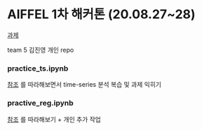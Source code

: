 # AIFFEL 1차 해커톤 (20.08.27~28)
[과제](https://www.kaggle.com/c/competitive-data-science-predict-future-sales/overview)

team 5 김진영 개인 repo


### practice_ts.ipynb
[참조](https://www.kaggle.com/jagangupta/time-series-basics-exploring-traditional-ts) 를 따라해보면서 time-series 분석 복습 및 과제 익히기

### practive_reg.ipynb
[참조](https://www.kaggle.com/dlarionov/feature-engineering-xgboost)
를 따라해보기 + 개인 추가 작업
